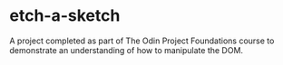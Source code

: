 # etch-a-sketch
A project completed as part of The Odin Project Foundations course to demonstrate an understanding of how to manipulate the DOM.